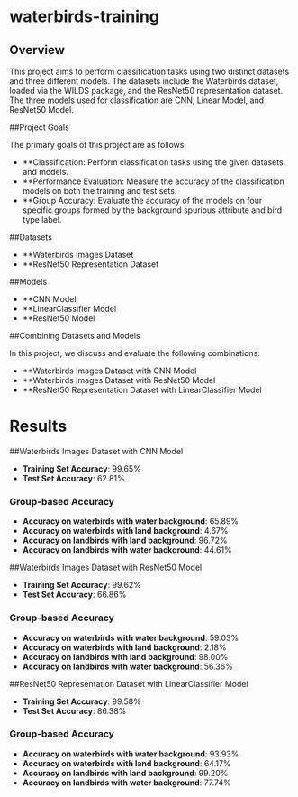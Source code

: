 # waterbirds-training

## Overview
This project aims to perform classification tasks using two distinct datasets and three different models. The datasets include the Waterbirds dataset, loaded via the WILDS package, and the ResNet50 representation dataset. The three models used for classification are CNN, Linear Model, and ResNet50 Model.


##Project Goals

The primary goals of this project are as follows:

- **Classification: Perform classification tasks using the given datasets and models.
- **Performance Evaluation: Measure the accuracy of the classification models on both the training and test sets.
- **Group Accuracy: Evaluate the accuracy of the models on four specific groups formed by the background spurious attribute and bird type label.


##Datasets
- **Waterbirds Images Dataset
- **ResNet50 Representation Dataset


##Models
- **CNN Model
- **LinearClassifier Model
- **ResNet50 Model


##Combining Datasets and Models

In this project, we discuss and evaluate the following combinations:

- **Waterbirds Images Dataset with CNN Model
- **Waterbirds Images Dataset with ResNet50 Model
- **ResNet50 Representation Dataset with LinearClassifier Model

# Results

##Waterbirds Images Dataset with CNN Model

- **Training Set Accuracy**: 99.65%
- **Test Set Accuracy**: 62.81%

### Group-based Accuracy

- **Accuracy on waterbirds with water background**: 65.89%
- **Accuracy on waterbirds with land background**: 4.67%
- **Accuracy on landbirds with land background**: 96.72%
- **Accuracy on landbirds with water background**: 44.61%


##Waterbirds Images Dataset with ResNet50 Model

- **Training Set Accuracy**: 99.62%
- **Test Set Accuracy**: 66.86%

### Group-based Accuracy

- **Accuracy on waterbirds with water background**: 59.03%
- **Accuracy on waterbirds with land background**: 2.18%
- **Accuracy on landbirds with land background**: 98.00%
- **Accuracy on landbirds with water background**: 56.36%


##ResNet50 Representation Dataset with LinearClassifier Model

- **Training Set Accuracy**: 99.58%
- **Test Set Accuracy**: 86.38%
### Group-based Accuracy

- **Accuracy on waterbirds with water background**: 93.93%
- **Accuracy on waterbirds with land background**: 64.17%
- **Accuracy on landbirds with land background**: 99.20%
- **Accuracy on landbirds with water background**: 77.74%

